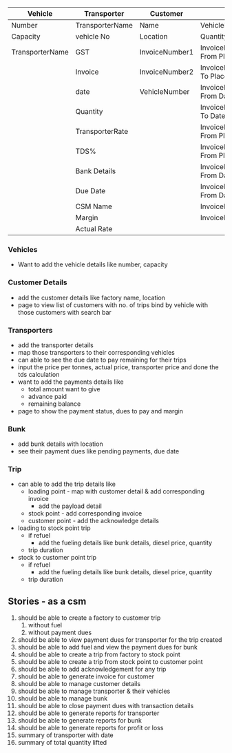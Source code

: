 | Vehicle         | Transporter     | Customer       | Trip                      | Bunk     | Acknowledgement |
|-----------------|-----------------|----------------|---------------------------|----------|----------------|
| Number          | TransporterName | Name           | VehicleNumber             | Name     | number          
| Capacity        | vehicle No      | Location       | Quantity                  | Location 
| TransporterName | GST             | InvoiceNumber1 | InvoiceNumber1 From Place | Amount   
|                 | Invoice         | InvoiceNumber2 | InvoiceNumber1 To Place   | Quantity 
|                 | date            | VehicleNumber  | InvoiceNumber1 From Date  | DueDate  
|                 | Quantity        |                | InvoiceNumber1 To Date    | VehicleNumber
|                 | TransporterRate |                | InvoiceNumber2 From Place |
|                 | TDS%            |                | InvoiceNumber2 From Place |
|                 | Bank Details    |                | InvoiceNumber2 From Date  |
|                 | Due Date        |                | InvoiceNumber2 From Date  |
|                 | CSM Name        |                | InvoiceNumber1No          |
|                 | Margin          |                | InvoiceNumber2No          |
|                 | Actual Rate     |                |                           |




### Vehicles
 - Want to add the vehicle details like number, capacity

### Customer Details
 - add the customer details like factory name, location
 - page to view list of customers with no. of trips bind by vehicle with those customers with search bar

### Transporters
 - add the transporter details 
 - map those transporters to their corresponding vehicles
 - can able to see the due date to pay remaining for their trips
 - input the price per tonnes, actual price, transporter price and done the tds calculation
 - want to add the payments details like
   - total amount want to give
   - advance paid
   - remaining balance
 - page to show the payment status, dues to pay and margin

### Bunk
 - add bunk details with location
 - see their payment dues like pending payments, due date

### Trip
 - can able to add the trip details like
   - loading point - map with customer detail & add corresponding invoice
     - add the payload detail
   - stock point - add corresponding invoice
   - customer point - add the acknowledge details
 - loading to stock point trip
   - if refuel
     - add the fueling details like bunk details, diesel price, quantity
   - trip duration
- stock to customer point trip
  - if refuel
      - add the fueling details like bunk details, diesel price, quantity
  - trip duration


## Stories - as a csm
1. should be able to create a factory to customer trip  
   1. without fuel
   2. without payment dues
2. should be able to view payment dues for transporter for the trip created
3. should be able to add fuel and view the payment dues for bunk
4. should be able to create a trip from factory to stock point
5. should be able to create a trip from stock point to customer point
6. should be able to add acknowledgement for any trip
7. should be able to generate invoice for customer
8. should be able to manage customer details
9. should be able to manage transporter & their vehicles
10. should be able to manage bunk
11. should be able to close payment dues with transaction details
12. should be able to generate reports for transporter
13. should be able to generate reports for bunk
14. should be able to generate reports for profit or loss
15. summary of transporter with date
16. summary of total quantity lifted  
